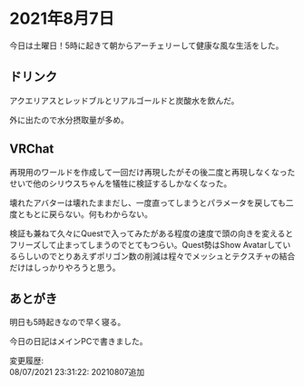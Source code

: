 # 2021年8月7日

今日は土曜日！5時に起きて朝からアーチェリーして健康な風な生活をした。

## ドリンク

アクエリアスとレッドブルとリアルゴールドと炭酸水を飲んだ。

外に出たので水分摂取量が多め。

## VRChat

再現用のワールドを作成して一回だけ再現したがその後二度と再現しなくなったせいで他のシリウスちゃんを犠牲に検証するしかなくなった。

壊れたアバターは壊れたままだし、一度直ってしまうとパラメータを戻しても二度ともとに戻らない。何もわからない。

検証も兼ねて久々にQuestで入ってみたがある程度の速度で頭の向きを変えるとフリーズして止まってしまうのでとてもつらい。Quest勢はShow Avatarしているらしいのでとりあえずポリゴン数の削減は程々でメッシュとテクスチャの結合だけはしっかりやろうと思う。

## あとがき

明日も5時起きなので早く寝る。

今日の日記はメインPCで書きました。

変更履歴:  
08/07/2021 23:31:22: 20210807追加  
